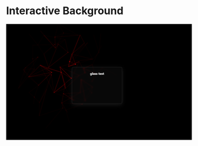 # Interactive Background

![Interactive Background](https://raw.githubusercontent.com/michu990902/react-interactive-background/master/screenshots/1.png)